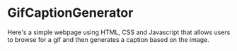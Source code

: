 # GifCaptionGenerator
Here's a simple webpage using HTML, CSS and Javascript that allows users to browse for a gif and then generates a caption based on the image.
